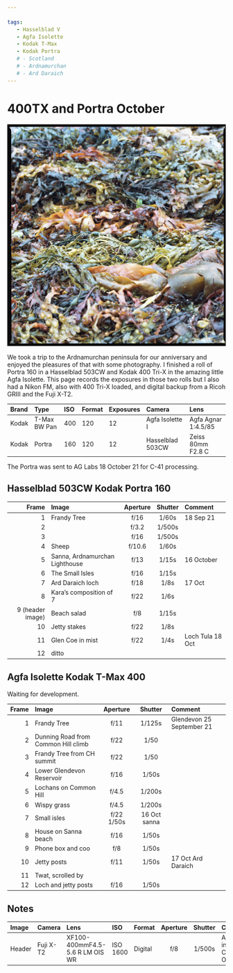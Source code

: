 ```yaml
---

tags:
   - Hasselblad V
   - Agfa Isolette
   - Kodak T-Max
   - Kodak Portra
   # - Scotland
   # - Ardnamurchan
   # - Ard Daraich
---
```

# 400TX and Portra October
![](/img/Kodak-Portra-160-503CW-20220306_16530161.jpg)

We took a trip to the Ardnamurchan peninsula for our anniversary and enjoyed the pleasures of that with some photography. I finished a roll of Portra 160 in a Hasselblad 503CW and Kodak 400 Tri-X in the amazing little Agfa Isolette. This page records the exposures in those two rolls but I also had a Nikon FM, also with 400 Tri-X loaded, and digital backup from a Ricoh GRIII and the Fuji X-T2.

Brand|Type|ISO|Format|Exposures|Camera|Lens
:----|:---|:--|:-----|:--------|:-----|:----
Kodak|T-Max BW Pan|400|120|12|Agfa Isolette I|Agfa Agnar 1:4.5/85
Kodak|Portra|160|120|12|Hasselblad 503CW|Zeiss 80mm F2.8 C

The Portra was sent to AG Labs 18 October 21 for C-41 processing.

## Hasselblad 503CW Kodak Portra 160

Frame|Image|Aperture|Shutter|Comment
----:|:----|:----:|:----:|:-----
1|Frandy Tree|f/16|1/60s|18 Sep 21
2||f/3.2|1/500s
3||f/16|1/500s
4|Sheep|f/10.6|1/60s 
5|Sanna, Ardnamurchan Lighthouse|f/13|1/15s|16 October 
6|The Small Isles|f/16|1/15s
7|Ard Daraich loch|f/18|1/8s| 17 Oct 
8|Kara’s composition of 7|f/22|1/6s 
9 (header image)|Beach salad|f/8|1/15s 
10|Jetty stakes|f/22|1/8s 
11|Glen Coe in mist|f/22|1/4s|Loch Tula 18 Oct
12|ditto

## Agfa Isolette Kodak T-Max 400

Waiting for development.

Frame|Image|Aperture|Shutter|Comment
----:|:----|:----:|:----:|:-----
1|Frandy Tree|f/11|1/125s |Glendevon 25 September 21
2|Dunning Road from Common Hill climb|f/22|1/50 
3|Frandy Tree from CH summit|f/22|1/50 
4|Lower Glendevon Reservoir|f/16|1/50s 
5|Lochans on Common Hill|f/4.5|1/200s 
6|Wispy grass|f/4.5|1/200s 
7|Small isles|f/22 1/50s|16 Oct sanna
8|House on Sanna beach|f/16|1/50s 
9|Phone box and coo|f/8|1/50s 
10|Jetty posts|f/11|1/50s |17 Oct Ard Daraich
11|Twat, scrolled by
12|Loch and jetty posts|f/16|1/50s 

## Notes

Image|Camera|Lens|ISO|Format|Aperture|Shutter|Comment
:----|:-----|:---|:---|:----|:------:|:----:|:------
Header|Fuji X-T2|XF100-400mmF4.5-5.6 R LM OIS WR|ISO 1600|Digital|f/8|1/500s|Adjusted in Capture One.
